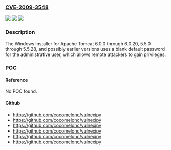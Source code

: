 ### [CVE-2009-3548](https://cve.mitre.org/cgi-bin/cvename.cgi?name=CVE-2009-3548)
![](https://img.shields.io/static/v1?label=Product&message=n%2Fa&color=blue)
![](https://img.shields.io/static/v1?label=Version&message=n%2Fa&color=blue)
![](https://img.shields.io/static/v1?label=Vulnerability&message=n%2Fa&color=brighgreen)

### Description

The Windows installer for Apache Tomcat 6.0.0 through 6.0.20, 5.5.0 through 5.5.28, and possibly earlier versions uses a blank default password for the administrative user, which allows remote attackers to gain privileges.

### POC

#### Reference
No POC found.

#### Github
- https://github.com/cocomelonc/vulnexipy
- https://github.com/cocomelonc/vulnexipy
- https://github.com/cocomelonc/vulnexipy
- https://github.com/cocomelonc/vulnexipy
- https://github.com/cocomelonc/vulnexipy
- https://github.com/cocomelonc/vulnexipy

